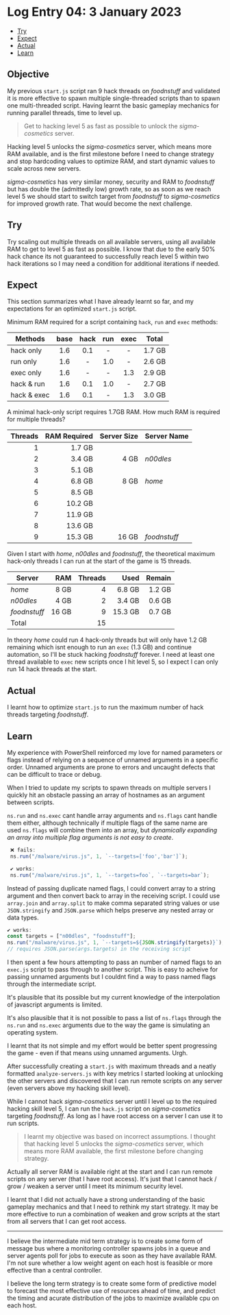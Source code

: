 # Log Entry 04: 3 January 2023

- [Try](#try)
- [Expect](#expect)
- [Actual](#actual)
- [Learn](#learn)

## Objective

My previous `start.js` script ran 9 hack threads on _foodnstuff_ and validated it is more effective to spawn multiple single-threaded scripts than to spawn one multi-threaded script. Having learnt the basic gameplay mechanics for running parallel threads, time to level up.

> Get to hacking level 5 as fast as possible to unlock the _sigma-cosmetics_ server.

Hacking level 5 unlocks the _sigma-cosmetics_ server, which means more RAM available, and is the first milestone before I need to change strategy and stop hardcoding values to optimize RAM, and start dynamic values to scale across new servers.

_sigma-cosmetics_ has very similar money, security and RAM to _foodnstuff_ but has double the (admittedly low) growth rate, so as soon as we reach level 5 we should start to switch target from _foodnstuff_ to _sigma-cosmetics_ for improved growth rate. That would become the next challenge.

## Try

Try scaling out multiple threads on all available servers, using all available RAM to get to level 5 as fast as possible. I know that due to the early 50% hack chance its not guaranteed to successfully reach level 5 within two hack iterations so I may need a condition for additional iterations if needed.

## Expect

This section summarizes what I have already learnt so far, and my expectations for an optimized `start.js` script.

Minimum RAM required for a script containing `hack`, `run` and `exec` methods:

| Methods     | base | hack | run  | exec | Total  |
|-------------|:----:|:----:|:----:|:----:|:------:|
| hack only   | 1.6  | 0.1  |   -  |   -  | 1.7 GB |
| run only    | 1.6  |   -  | 1.0  |   -  | 2.6 GB |
| exec only   | 1.6  |   -  |   -  | 1.3  | 2.9 GB |
| hack & run  | 1.6  | 0.1  | 1.0  |   -  | 2.7 GB |
| hack & exec | 1.6  | 0.1  |   -  | 1.3  | 3.0 GB |

A minimal hack-only script requires 1.7GB RAM. How much RAM is required for multiple threads?

|  Threads | RAM Required | Server Size | Server Name |
|---:|-----:|------------:|-----|
|  1 |  1.7 GB |             |
|  2 |  3.4 GB |        4 GB | _n00dles_ |
|  3 |  5.1 GB |             |
|  4 |  6.8 GB |        8 GB | _home_ |
|  5 |  8.5 GB |             |
|  6 | 10.2 GB |             |
|  7 | 11.9 GB |             |
|  8 | 13.6 GB |             |
|  9 | 15.3 GB |       16 GB | _foodnstuff_ |

Given I start with _home_, _n00dles_ and _foodnstuff_, the theoretical maximum hack-only threads I can run at the start of the game is 15 threads. 

| Server       | RAM   | Threads | Used    | Remain |
|--------------|------:|--------:|--------:|-------:|
| _home_       |  8 GB |       4 | 6.8 GB  | 1.2 GB |
| _n00dles_    |  4 GB |       2 | 3.4 GB  | 0.6 GB |
| _foodnstuff_ | 16 GB |       9 | 15.3 GB | 0.7 GB |
| Total        |       |      15 |

 In theory _home_ could run 4 hack-only threads but will only have 1.2 GB remaining which isnt enough to run an `exec` (1.3 GB) and continue automation, so I'll be stuck hacking _foodnstuff_ forever. I need at least one thread available to `exec` new scripts once I hit level 5, so I expect I can only run 14 hack threads at the start.

## Actual

I learnt how to optimize `start.js` to run the maximum number of hack threads targeting _foodnstuff_.

## Learn

My experience with PowerShell reinforced my love for named parameters or flags instead of relying on a sequence of unnamed arguments in a specific order. Unnamed arguments are prone to errors and uncaught defects that can be difficult to trace or debug.

When I tried to update my scripts to spawn threads on multiple servers I quickly hit an obstacle passing an array of hostnames as an argument between scripts.

`ns.run` and `ns.exec` cant handle array arguments and `ns.flags` cant handle them either, although technically if multiple flags of the same name are used `ns.flags` will combine them into an array, but _dynamically expanding an array into multiple flag arguments is not easy to create_.

``` javascript
 ❌ fails: 
 ns.run("/malware/virus.js", 1, `--targets=['foo','bar']`);

 ✔️ works: 
 ns.run("/malware/virus.js", 1, `--targets=foo`, `--targets=bar`);
```

Instead of passing duplicate named flags, I could convert array to a string argument and then convert back to array in the receiving script. I could use `array.join` and `array.split` to make comma separated string values or use `JSON.stringify` and `JSON.parse` which helps preserve any nested array or data types.

``` javascript
✔️ works: 
const targets = ["n00dles", "foodnstuff"];
ns.run("/malware/virus.js", 1, `--targets=${JSON.stringify(targets)}`);
// requires JSON.parse(args.targets) in the receiving script
```

I then spent a few hours attempting to pass an number of named flags to an `exec.js` script to pass through to another script. This is easy to acheive for passing unnamed arguments but I couldnt find a way to pass named flags through the intermediate script.

It's plausible that its possible but my current knowledge of the interpolation of javascript arguments is limited.

It's also plausible that it is not possible to pass a list of `ns.flags` through the `ns.run` and `ns.exec` arguments due to the way the game is simulating an operating system.

I learnt that its not simple and my effort would be better spent progressing the game - even if that means using unnamed arguments. Urgh.

After successfully creating a `start.js` with maximum threads and a neatly formatted  `analyze-servers.js` with key metrics I started looking at unlocking the other servers and discovered that I can run remote scripts on any server (even servers above my hacking skill level).

While I cannot hack _sigma-cosmetics_ server until I level up to the required hacking skill level 5, I can run the `hack.js` script on _sigma-cosmetics_ targeting _foodnstuff_.  As long as I have root access on a server I can use it to run scripts.

> I learnt my objective was based on incorrect assumptions. I thought that hacking level 5 unlocks the _sigma-cosmetics_ server, which means more RAM available, the first milestone before changing strategy.

Actually all server RAM is available right at the start and I can run remote scripts on any server (that I have root access). It's just that I cannot hack / grow / weaken a server until I meet its minimum security level.

I learnt that I did not actually have a strong understanding of the basic gameplay mechanics and that I need to rethink my start strategy. It may be more effective to run a combination of weaken and grow scripts at the start from all servers that I can get root access.

---

I believe the intermediate mid term strategy is to create some form of message bus where a monitoring controller spawns jobs in a queue and server agents poll for jobs to execute as soon as they have available RAM. I'm not sure whether a low weight agent on each host is feasible or more effective than a central controller.

I believe the long term strategy is to create some form of predictive model to forecast the most effective use of resources ahead of time, and predict the timing and acurate distribution of the jobs to maximize available cpu on each host.